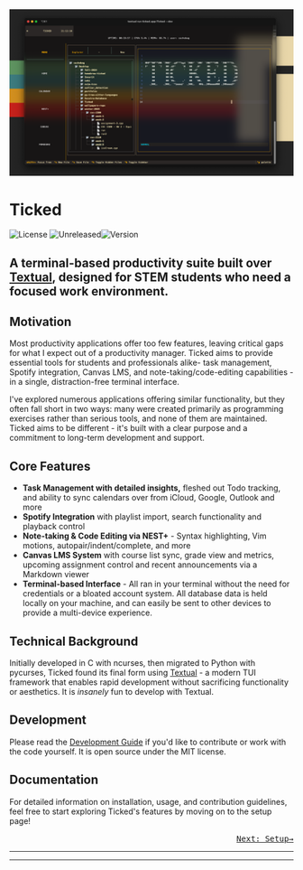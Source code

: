 
<img src="./images/intro.png" alt="Screenshot of Tick interface" width="800">

# Ticked 
![License](https://img.shields.io/badge/license-MIT-blue) ![Unreleased](https://img.shields.io/badge/beta-pre%20release-yellow)![Version](https://img.shields.io/badge/version-%200.2.0-orange)

       
## A terminal-based productivity suite built over [Textual](https://textual.textualize.io), designed for STEM students who need a focused work environment.


## Motivation

Most productivity applications offer too few features, leaving critical gaps for what I expect out of a productivity manager. Ticked aims to provide essential tools for students and professionals alike- task management, Spotify integration, Canvas LMS, and note-taking/code-editing capabilities - in a single, distraction-free terminal interface.

I've explored numerous applications offering similar functionality, but they often fall short in two ways: many were created primarily as programming exercises rather than serious tools, and none of them are maintained. Ticked aims to be different - it's built with a clear purpose and a commitment to long-term development and support.

## Core Features

- **Task Management with detailed insights,** fleshed out Todo tracking, and ability to sync calendars over from iCloud, Google, Outlook and more
- **Spotify Integration** with playlist import, search functionality and playback control
- **Note-taking & Code Editing via NEST+** - Syntax highlighting, Vim motions, autopair/indent/complete, and more
- **Canvas LMS System** with course list sync, grade view and metrics, upcoming assignment control and recent announcements via a Markdown viewer
- **Terminal-based Interface** - All ran in your terminal without the need for credentials or a bloated account system. All database data is held locally on your machine, and can easily be sent to other devices to provide a multi-device experience.

## Technical Background

Initially developed in C with ncurses, then migrated to Python with pycurses, Ticked found its final form using [Textual](https://textual.textualize.io) - a modern TUI framework that enables rapid development without sacrificing functionality or aesthetics. It is _insanely_ fun to develop with Textual.

## Development

Please read the <a href="#dev" onclick="event.preventDefault(); loadPage('dev');">Development Guide</a> if you'd like to contribute or work with the code yourself. It is open source under the MIT license.

## Documentation

For detailed information on installation, usage, and contribution guidelines, feel free to start exploring Ticked's features by moving on to the setup page!

<div align="right">
<a href="#quick-start" onclick="event.preventDefault(); loadPage('quick-start');">
    <kbd>Next: Setup→</kbd>
</a>
</div>

--------
---------
